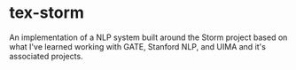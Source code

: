 tex-storm
=========

An implementation of a NLP system built around the Storm project based on what I've learned working with GATE, Stanford NLP, and UIMA and it's associated projects.
